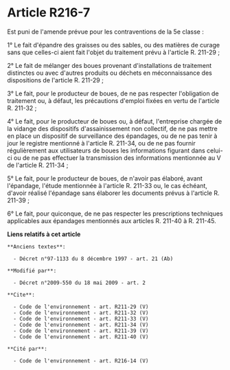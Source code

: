 # Article R216-7

Est puni de l'amende prévue pour les contraventions de la 5e classe : 

1° Le fait d'épandre des graisses ou des sables, ou des matières de curage sans que celles-ci aient fait l'objet du
traitement prévu à l'article R. 211-29 ; 

2° Le fait de mélanger des boues provenant d'installations de traitement distinctes ou avec d'autres produits ou déchets en
méconnaissance des dispositions de l'article R. 211-29 ; 

3° Le fait, pour le producteur de boues, de ne pas respecter l'obligation de traitement ou, à défaut, les précautions
d'emploi fixées en vertu de l'article R. 211-32 ; 

4° Le fait, pour le producteur de boues ou, à défaut, l'entreprise chargée de la vidange des dispositifs d'assainissement non
collectif, de ne pas mettre en place un dispositif de surveillance des épandages, ou de ne pas tenir à jour le registre
mentionné à l'article R. 211-34, ou de ne pas fournir régulièrement aux utilisateurs de boues les informations figurant dans
celui-ci ou de ne pas effectuer la transmission des informations mentionnée au V de l'article R. 211-34 ; 

5° Le fait, pour le producteur de boues, de n'avoir pas élaboré, avant l'épandage, l'étude mentionnée à l'article R. 211-33
ou, le cas échéant, d'avoir réalisé l'épandage sans élaborer les documents prévus à l'article R. 211-39 ; 

6° Le fait, pour quiconque, de ne pas respecter les prescriptions techniques applicables aux épandages mentionnés aux
articles R. 211-40 à R. 211-45.

**Liens relatifs à cet article**

	**Anciens textes**:

	  - Décret n°97-1133 du 8 décembre 1997 - art. 21 (Ab)

	**Modifié par**:

	  - Décret n°2009-550 du 18 mai 2009 - art. 2

	**Cite**:

	  - Code de l'environnement - art. R211-29 (V)
	  - Code de l'environnement - art. R211-32 (V)
	  - Code de l'environnement - art. R211-33 (V)
	  - Code de l'environnement - art. R211-34 (V)
	  - Code de l'environnement - art. R211-39 (V)
	  - Code de l'environnement - art. R211-40 (V)

	**Cité par**:

	  - Code de l'environnement - art. R216-14 (V)
